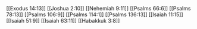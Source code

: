 [[Exodus 14:13]]
[[Joshua 2:10]]
[[Nehemiah 9:11]]
[[Psalms 66:6]]
[[Psalms 78:13]]
[[Psalms 106:9]]
[[Psalms 114:1]]
[[Psalms 136:13]]
[[Isaiah 11:15]]
[[Isaiah 51:9]]
[[Isaiah 63:11]]
[[Habakkuk 3:8]]
